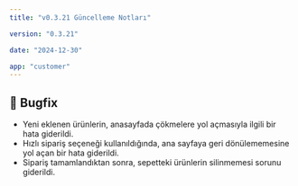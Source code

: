```yaml
---
title: "v0.3.21 Güncelleme Notları"

version: "0.3.21"

date: "2024-12-30"

app: "customer"
---
```

## 🐛 Bugfix

- Yeni eklenen ürünlerin, anasayfada çökmelere yol açmasıyla ilgili bir hata giderildi.
- Hızlı sipariş seçeneği kullanıldığında, ana sayfaya geri dönülememesine yol açan bir hata giderildi.
- Sipariş tamamlandıktan sonra, sepetteki ürünlerin silinmemesi sorunu giderildi.
